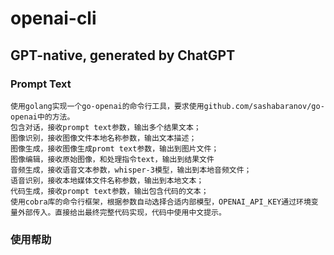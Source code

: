 # openai-cli

## GPT-native, generated by ChatGPT

### Prompt Text

```text
使用golang实现一个go-openai的命令行工具，要求使用github.com/sashabaranov/go-openai中的方法。
包含对话，接收prompt text参数，输出多个结果文本； 
图像识别，接收图像文件本地名称参数，输出文本描述；
图像生成，接收图像生成promt text参数，输出到图片文件；
图像编辑，接收原始图像，和处理指令text，输出到结果文件
音频生成，接收语音文本参数，whisper-3模型，输出到本地音频文件；
语音识别，接收本地媒体文件名称参数，输出到本地文本；
代码生成，接收prompt text参数，输出包含代码的文本；
使用cobra库的命令行框架，根据参数自动选择合适内部模型，OPENAI_API_KEY通过环境变量外部传入。直接给出最终完整代码实现，代码中使用中文提示。
```

### 使用帮助
